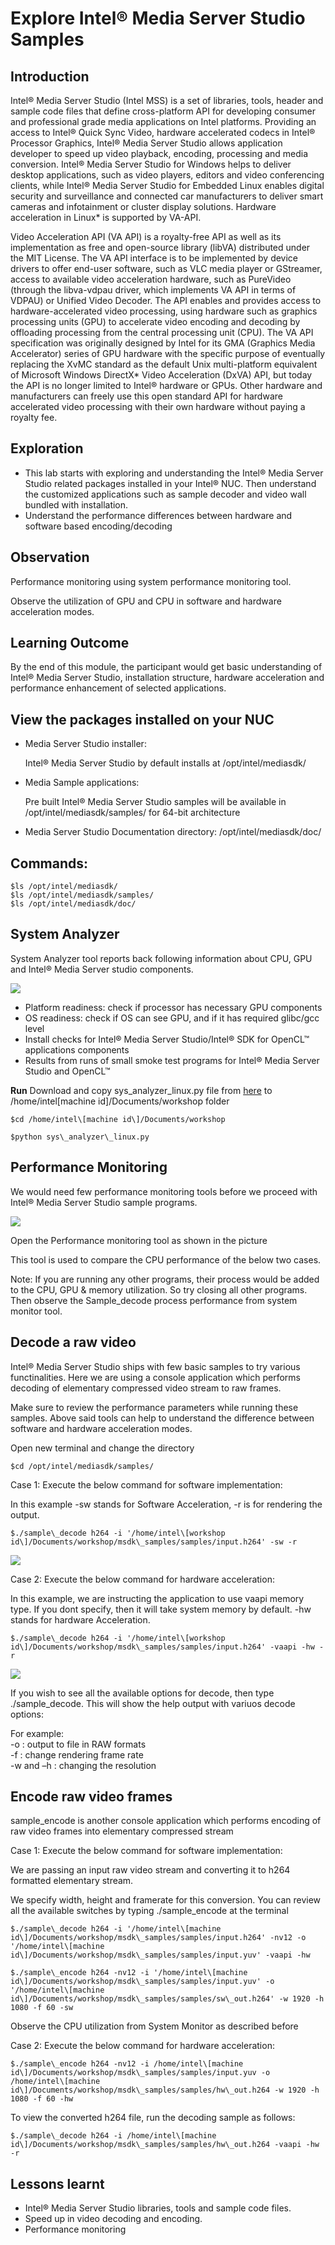 # Explore Intel® Media Server Studio Samples



## Introduction

Intel® Media Server Studio (Intel MSS) is a set of libraries, tools, header and sample code files that define cross-platform API for developing consumer and professional grade media applications on Intel platforms. Providing an access to Intel® Quick Sync Video, hardware accelerated codecs in Intel® Processor Graphics, Intel® Media Server Studio allows application developer to speed up video playback, encoding, processing and media conversion. Intel® Media Server Studio for Windows helps to deliver desktop applications, such as video players, editors and video conferencing clients, while Intel® Media Server Studio for Embedded Linux enables digital security and surveillance and connected car manufacturers to deliver smart cameras and infotainment or cluster display solutions. Hardware acceleration in Linux* is supported by VA-API.

Video Acceleration API (VA API) is a royalty-free API as well as its implementation as free and open-source library (libVA) distributed under the MIT License. The VA API interface is to be implemented by device drivers to offer end-user software, such as VLC media player or GStreamer, access to available video acceleration hardware, such as PureVideo (through the libva-vdpau driver, which implements VA API in terms of VDPAU) or Unified Video Decoder. The API enables and provides access to hardware-accelerated video processing, using hardware such as graphics processing units (GPU) to accelerate video encoding and decoding by offloading processing from the central processing unit (CPU). The VA API specification was originally designed by Intel for its GMA (Graphics Media Accelerator) series of GPU hardware with the specific purpose of eventually replacing the XvMC standard as the default Unix multi-platform equivalent of Microsoft Windows DirectX* Video Acceleration (DxVA) API, but today the API is no longer limited to Intel® hardware or GPUs. Other hardware and manufacturers can freely use this open standard API for hardware accelerated video processing with their own hardware without paying a royalty fee.

## Exploration

*   This lab starts with exploring and understanding the Intel® Media Server Studio related packages installed in your Intel® NUC. Then understand the customized applications such as sample decoder and video wall bundled with installation.
*   Understand the performance differences between hardware and software based encoding/decoding

## Observation

Performance monitoring using system performance monitoring tool.

Observe the utilization of GPU and CPU in software and hardware acceleration modes.

## Learning Outcome

By the end of this module, the participant would get basic understanding of Intel® Media Server Studio, installation structure, hardware acceleration and performance enhancement of selected applications.

## View the packages installed on your NUC

*   Media Server Studio installer:

    Intel® Media Server Studio by default installs at /opt/intel/mediasdk/

*   Media Sample applications:

    Pre built Intel® Media Server Studio samples will be available in /opt/intel/mediasdk/samples/ for 64-bit architecture

*   Media Server Studio Documentation directory: /opt/intel/mediasdk/doc/

## Commands:
```
$ls /opt/intel/mediasdk/  
$ls /opt/intel/mediasdk/samples/  
$ls /opt/intel/mediasdk/doc/
```
## System Analyzer

System Analyzer tool reports back following information about CPU, GPU and Intel® Media Server studio components.

![](images/SystemAnalyzer.JPG)

*   Platform readiness: check if processor has necessary GPU components
*   OS readiness: check if OS can see GPU, and if it has required glibc/gcc level
*   Install checks for Intel® Media Server Studio/Intel® SDK for OpenCL™ applications components
*   Results from runs of small smoke test programs for Intel® Media Server Studio and OpenCL™

**Run** Download and copy sys\_analyzer\_linux.py file from [here](../views/labs/videoperformance-mediasdk/images/sys_analyzer_linux.py) to /home/intel\[machine id\]/Documents/workshop folder
```
$cd /home/intel\[machine id\]/Documents/workshop

$python sys\_analyzer\_linux.py
```
## Performance Monitoring

We would need few performance monitoring tools before we proceed with Intel® Media Server Studio sample programs.

![](images/system_monitor.png)

Open the Performance monitoring tool as shown in the picture

This tool is used to compare the CPU performance of the below two cases.

Note: If you are running any other programs, their process would be added to the CPU, GPU & memory utilization. So try closing all other programs. Then observe the Sample\_decode process performance from system monitor tool.

## Decode a raw video

Intel® Media Server Studio ships with few basic samples to try various functinalities. Here we are using a console application which performs decoding of elementary compressed video stream to raw frames.

Make sure to review the performance parameters while running these samples. Above said tools can help to understand the difference between software and hardware acceleration modes.

Open new terminal and change the directory
```
$cd /opt/intel/mediasdk/samples/
```
Case 1: Execute the below command for software implementation:

In this example -sw stands for Software Acceleration, -r is for rendering the output.
```
$./sample\_decode h264 -i '/home/intel\[workshop id\]/Documents/workshop/msdk\_samples/samples/input.h264' -sw -r
```
![](images/MSDK_SW.png)

Case 2: Execute the below command for hardware acceleration:

In this example, we are instructing the application to use vaapi memory type. If you dont specify, then it will take system memory by default. -hw stands for hardware Acceleration.
```
$./sample\_decode h264 -i '/home/intel\[workshop id\]/Documents/workshop/msdk\_samples/samples/input.h264' -vaapi -hw -r
```
![](images/MSDK_HW.png)

If you wish to see all the available options for decode, then type ./sample\_decode. This will show the help output with variuos decode options:

For example:  
\-o : output to file in RAW formats  
\-f : change rendering frame rate  
\-w and –h : changing the resolution

## Encode raw video frames

sample\_encode is another console application which performs encoding of raw video frames into elementary compressed stream

Case 1: Execute the below command for software implementation:

We are passing an input raw video stream and converting it to h264 formatted elementary stream.

We specify width, height and framerate for this conversion. You can review all the available switches by typing ./sample\_encode at the terminal
```
$./sample\_decode h264 -i '/home/intel\[machine id\]/Documents/workshop/msdk\_samples/samples/input.h264' -nv12 -o '/home/intel\[machine id\]/Documents/workshop/msdk\_samples/samples/input.yuv' -vaapi -hw

$./sample\_encode h264 -nv12 -i '/home/intel\[machine id\]/Documents/workshop/msdk\_samples/samples/input.yuv' -o '/home/intel\[machine id\]/Documents/workshop/msdk\_samples/samples/sw\_out.h264' -w 1920 -h 1080 -f 60 -sw
```
Observe the CPU utilization from System Monitor as described before

Case 2: Execute the below command for hardware acceleration:
```
$./sample\_encode h264 -nv12 -i /home/intel\[machine id\]/Documents/workshop/msdk\_samples/samples/input.yuv -o /home/intel\[machine id\]/Documents/workshop/msdk\_samples/samples/hw\_out.h264 -w 1920 -h 1080 -f 60 -hw
```
To view the converted h264 file, run the decoding sample as follows:
```
$./sample\_decode h264 -i /home/intel\[machine id\]/Documents/workshop/msdk\_samples/samples/hw\_out.h264 -vaapi -hw -r
```
## Lessons learnt

*   Intel® Media Server Studio libraries, tools and sample code files.
*   Speed up in video decoding and encoding.
*   Performance monitoring
